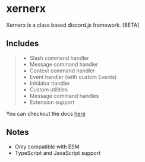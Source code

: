 # xernerx

Xernerx is a class based discord.js framework. \[BETA\]

## Includes

> - Slash command handler
> - Message command handler
> - Context command handler
> - Event handler (with custom Events)
> - Inhibitor handler
> - Custom utilities
> - Message command handles
> - Extension support

You can checkout the docs [here](https://xernerx.github.io/xernerx/home.html)

## Notes

- Only compatible with ESM
- TypeScript and JavaScript support
